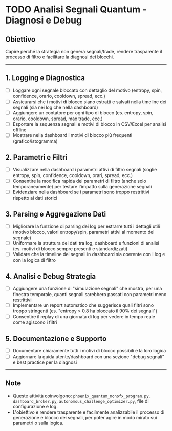 
# TODO Analisi Segnali Quantum - Diagnosi e Debug

## Obiettivo
Capire perché la strategia non genera segnali/trade, rendere trasparente il processo di filtro e facilitare la diagnosi dei blocchi.

---

## 1. Logging e Diagnostica
- [ ] Loggare ogni segnale bloccato con dettaglio del motivo (entropy, spin, confidence, orario, cooldown, spread, ecc.)
- [ ] Assicurarsi che i motivi di blocco siano estratti e salvati nella timeline dei segnali (sia nei log che nella dashboard)
- [ ] Aggiungere un contatore per ogni tipo di blocco (es. entropy, spin, orario, cooldown, spread, max trade, ecc.)
- [ ] Esportare la sequenza segnali e motivi di blocco in CSV/Excel per analisi offline
- [ ] Mostrare nella dashboard i motivi di blocco più frequenti (grafico/istogramma)

## 2. Parametri e Filtri
- [ ] Visualizzare nella dashboard i parametri attivi di filtro segnali (soglie entropy, spin, confidence, cooldown, orari, spread, ecc.)
- [ ] Consentire la modifica rapida dei parametri di filtro (anche solo temporaneamente) per testare l'impatto sulla generazione segnali
- [ ] Evidenziare nella dashboard se i parametri sono troppo restrittivi rispetto ai dati storici

## 3. Parsing e Aggregazione Dati
- [ ] Migliorare la funzione di parsing dei log per estrarre tutti i dettagli utili (motivo blocco, valori entropy/spin, parametri attivi al momento del segnale)
- [ ] Uniformare la struttura dei dati tra log, dashboard e funzioni di analisi (es. motivi di blocco sempre presenti e standardizzati)
- [ ] Validare che la timeline dei segnali in dashboard sia coerente con i log e con la logica di filtro

## 4. Analisi e Debug Strategia
- [ ] Aggiungere una funzione di "simulazione segnali" che mostra, per una finestra temporale, quanti segnali sarebbero passati con parametri meno restrittivi
- [ ] Implementare un report automatico che suggerisce quali filtri sono troppo stringenti (es. "entropy > 0.8 ha bloccato il 90% dei segnali")
- [ ] Consentire il replay di una giornata di log per vedere in tempo reale come agiscono i filtri

## 5. Documentazione e Supporto
- [ ] Documentare chiaramente tutti i motivi di blocco possibili e la loro logica
- [ ] Aggiornare la guida utente/dashboard con una sezione "debug segnali" e best practice per la diagnosi

---

## Note
- Queste attività coinvolgono: `phoenix_quantum_monofx_program.py`, `dashboard_broker.py`, `autonomous_challenge_optimizer.py`, file di configurazione e log.
- L'obiettivo è rendere trasparente e facilmente analizzabile il processo di generazione e blocco dei segnali, per poter agire in modo mirato sui parametri o sulla logica.
